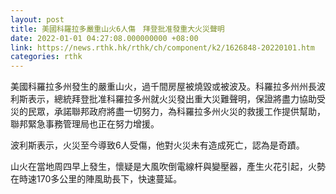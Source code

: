 ```yaml
---
layout: post
title: 美國科羅拉多嚴重山火6人傷　拜登批准發重大火災聲明
date: 2022-01-01 04:27:08.000000000 +08:00
link: https://news.rthk.hk/rthk/ch/component/k2/1626848-20220101.htm
categories: rthk
---
```


美國科羅拉多州發生的嚴重山火，過千間房屋被燒毀或被波及。科羅拉多州州長波利斯表示，總統拜登批准科羅拉多州就火災發出重大災難聲明，保證將盡力協助受災的民眾，承諾聯邦政府將盡一切努力，為科羅拉多州火災的救援工作提供幫助，聯邦緊急事務管理局也正在努力增援。

波利斯表示，火災至今導致6人受傷，他對火災未有造成死亡，認為是奇蹟。

山火在當地周四早上發生，懷疑是大風吹倒電線杆與變壓器，產生火花引起，火勢在時速170多公里的陣風助長下，快速蔓延。
